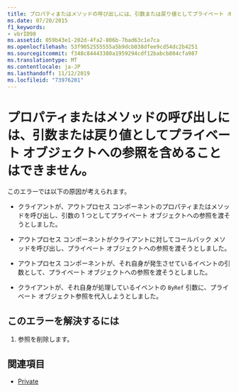 ```yaml
---
title: プロパティまたはメソッドの呼び出しには、引数または戻り値としてプライベート オブジェクトへの参照を含めることはできません。
ms.date: 07/20/2015
f1_keywords:
- vbrID98
ms.assetid: 059b43e1-202d-4fa2-806b-7bad63c1e7ca
ms.openlocfilehash: 53f9052555555a5b9dcb038dfee9cd54dc2b4251
ms.sourcegitcommit: f348c84443380a1959294cdf12babcb804cfa987
ms.translationtype: MT
ms.contentlocale: ja-JP
ms.lasthandoff: 11/12/2019
ms.locfileid: "73976201"
---
```

# <a name="a-property-or-method-call-cannot-include-a-reference-to-a-private-object-either-as-an-argument-or-as-a-return-value"></a>プロパティまたはメソッドの呼び出しには、引数または戻り値としてプライベート オブジェクトへの参照を含めることはできません。

このエラーでは以下の原因が考えられます。  
  
- クライアントが、アウトプロセス コンポーネントのプロパティまたはメソッドを呼び出し、引数の 1 つとしてプライベート オブジェクトへの参照を渡そうとしました。  
  
- アウトプロセス コンポーネントがクライアントに対してコールバック メソッドを呼び出し、プライベート オブジェクトへの参照を渡そうとしました。  
  
- アウトプロセス コンポーネントが、それ自身が発生させているイベントの引数として、プライベート オブジェクトへの参照を渡そうとしました。  
  
- クライアントが、それ自身が処理しているイベントの `ByRef` 引数に、プライベート オブジェクト参照を代入しようとしました。  
  
## <a name="to-correct-this-error"></a>このエラーを解決するには  
  
1. 参照を削除します。  
  
## <a name="see-also"></a>関連項目

- [Private](../../../visual-basic/language-reference/modifiers/private.md)
